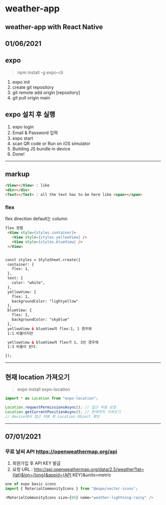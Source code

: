 # weather-app
## weather-app with React Native

## 01/06/2021

## expo

> npm install -g expo-cli

1. expo init <project-name>
2. create git repository
3. git remote add origin [repository]
4. git pull origin main

## expo 설치 후 실행

1. expo login
2. Email & Password 입력
3. expo start
4. scan QR code or Run on iOS simulator
5. Building JS bundle in device
6. Done!

---

## markup

```html
<View></View> : like
<div></div>
<Text></Text> : all the text has to be here like <span></span>
```

### flex

flex direction default는 column

```HTML
flex 정렬
 <View style={styles.container}>
   <View style={styles.yellowView} />
   <View style={styles.blueView} />
 </View>


const styles = StyleSheet.create({
 container: {
   flex: 1,
 },
 text: {
   color: "white",
 },
 yellowView: {
   flex: 1,
   backgroundColor: "lightyellow"
 },
 blueView: {
   flex: 1,
   backgroundColor: "skyblue"
 },
 yellowView & blueView의 flex:1, 1 경우에
 1:1 비율이지만

 yellowView & blueView의 flex가 1, 3인 경우에
 1:3 비율이 된다.

});
```

---

## 현재 location 가져오기

> expo install expo-location

```js
import * as Location from "expo-location";

Location.requestPermissionsAsync(); // 접근 허용 요청
Location.getCurrentPositionAsync(); // 현재위치 가져오기
// device에서 접근 허용 후 Location Object 확인

```

___

## 07/01/2021

### 무료 날씨 API https://openweathermap.org/api

1. 회원가입 후 API KEY 발급
2. 요청 URL : http://api.openweathermap.org/data/2.5/weather?lat={lat}&lon={long}&appid={API KEY}&units=metric

```js
one of expo basic icons
import { MaterialCommunityIcons } from "@expo/vector-icons";

<MaterialCommunityIcons size={86} name="weather-lightning-rainy" />

```